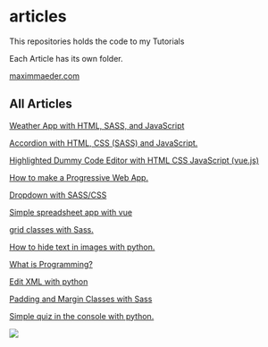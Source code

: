 # articles
This repositories holds the code to my Tutorials

Each Article has its own folder.

[maximmaeder.com](https://maximmaeder.com/)

## All Articles

[Weather App with HTML, SASS, and JavaScript](https://maximmaeder.com/weather-app-with-html-sass-and-javascript/)

[Accordion with HTML, CSS (SASS) and JavaScript.](https://maximmaeder.com/accordion-with-html-css-sass-and-javascript/)

[Highlighted Dummy Code Editor with HTML CSS JavaScript (vue.js)](https://maximmaeder.com/highlighted-dummy-code-editor-with-html-css-javascript-vue-js/)

[How to make a Progressive Web App.](https://maximmaeder.com/how-to-make-a-progressive-web-app/)

[Dropdown with SASS/CSS](https://maximmaeder.com/dropdown-with-sass-css/)

[Simple spreadsheet app with vue](https://maximmaeder.com/simple-spreadsheet-app-with-vue/)

[grid classes with Sass.](https://maximmaeder.com/grid-classes-with-sass/)

[How to hide text in images with python.](https://maximmaeder.com/how-to-hide-text-in-images-with-python/)

[What is Programming?](https://maximmaeder.com/what-is-programming/)

[Edit XML with python](https://maximmaeder.com/edit-xml-with-python/)

[Padding and Margin Classes with Sass](https://maximmaeder.com/padding-and-margin-classes-with-sass/)

[Simple quiz in the console with python.](https://maximmaeder.com/simple-quiz-in-the-console-with-python/)


![](https://komarev.com/ghpvc/?username=Maximinodotpy-article)
